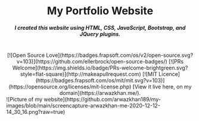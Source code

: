 <h1 align="center">My Portfolio Website</h1>
<h5 align="center">I created this website using HTML, CSS, JavaScript, Bootstrap, and JQuery plugins.</h5>
<br/>
<div align="center">
  [![Open Source Love](https://badges.frapsoft.com/os/v2/open-source.svg?v=103)](https://github.com/ellerbrock/open-source-badges/)
  [![PRs Welcome](https://img.shields.io/badge/PRs-welcome-brightgreen.svg?style=flat-square)](http://makeapullrequest.com)
  [![MIT Licence](https://badges.frapsoft.com/os/mit/mit.svg?v=103)](https://opensource.org/licenses/mit-license.php)
  <!--[View it live here, on digital ocean app ]()-->
  [View it live here, on my domain](https://arwazkhan.me/).
</div>
![Picture of my website](https://github.com/arwazkhan189/my-images/blob/main/screencapture-arwazkhan-me-2020-12-12-14_30_16.png?raw=true)
<br/>

